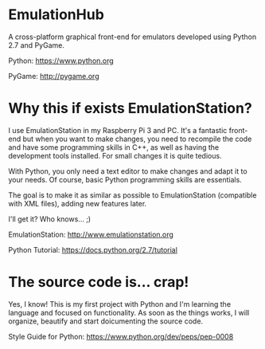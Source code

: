 # EmulationHub

A cross-platform graphical front-end for emulators developed using Python 2.7 and PyGame.

Python: https://www.python.org

PyGame: http://pygame.org

# Why this if exists EmulationStation?

I use EmulationStation in my Raspberry Pi 3 and PC. It's a fantastic front-end but when you want to make changes, you need to recompile the code and have some programming skills in C++, as well as having the development tools installed. For small changes it is quite tedious.

With Python, you only need a text editor to make changes and adapt it to your needs. Of course, basic Python programming skills are essentials.

The goal is to make it as similar as possible to EmulationStation (compatible with XML files), adding new features later.

I'll get it? Who knows... ;)

EmulationStation: http://www.emulationstation.org

Python Tutorial: https://docs.python.org/2.7/tutorial

# The source code is... crap!

Yes, I know! This is my first project with Python and I'm learning the language and focused on functionality. As soon as the things works, I will organize, beautify and start doicumenting the source code.

Style Guide for Python: https://www.python.org/dev/peps/pep-0008
